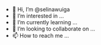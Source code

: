 - 👋 Hi, I’m @selinawuiga
- 👀 I’m interested in ...
- 🌱 I’m currently learning ...
- 💞️ I’m looking to collaborate on ...
- 📫 How to reach me ...

<!---
selinawuiga/selinawuiga is a ✨ special ✨ repository because its `README.md` (this file) appears on your GitHub profile.
You can click the Preview link to take a look at your changes.
--->
